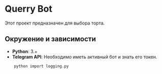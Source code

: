 # Querry Bot

Этот проект предназначен для выбора торта.

## Окружение и зависимости

- **Python**: 3.+
- **Telegram API**: Необходимо иметь активный бот и знать его токен.

```bash
    python import logging.py
```
